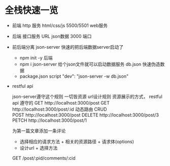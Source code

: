 # 全栈快速一览

- 前端 http 服务 html/css/js
    5500/5501 web服务
- 后端 接口服务 
    URL json数据 
    3000 端口
- 前后端分离
    json-server 快速的把后端数据server启动了
    - npm init -y 后端
    - npm i json-server 给个json文件就可以启动数据服务
        db.json 快速伪造数据
    - package.json
        script
        "dev": "json-server -w db.json"

- restful api

    json-server遵守这个规则
    一切皆资源  url设计规则
    资源展示的方式， restful api 遵守的
    GET http://localhost:3000/post
    GET http://localhost:3000/post/:id 动态路由
    CRUD  
    POST http://localhost:3000/post
    DELETE http://localhost:3000/post/3 
    PETCH http://localhost:3000/post/1 

    为第一篇文章添加一条评论

    - 选择相应的请求方法 + 相关的资源路径 + 请求体(options)
    - 设计url + 选择方法

    GET /post/:pid/comments/:cid